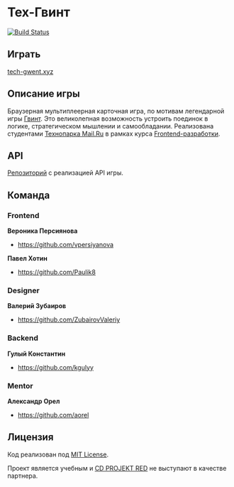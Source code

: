 # Тех-Гвинт

[![Build Status](https://travis-ci.org/frontend-park-mail-ru/2017_2_GwentTeam.svg?branch=develop)](https://travis-ci.org/frontend-park-mail-ru/2017_2_GwentTeam)

## Играть

[tech-gwent.xyz](https://tech-gwent.xyz)

## Описание игры

Браузерная мультиплеерная карточная игра, по мотивам легендарной игры [Гвинт](https://www.playgwent.com).
Это великолепная возможность устроить поединок в логике, стратегическом мышлении и самообладании.
Реализована студентами [Технопарка Mail.Ru](https://park.mail.ru) в рамках курса [Frontend-разработки](https://frontend-park-mailru.firebaseapp.com).

## API

[Репозиторий](<https://github.com/java-park-mail-ru/Gwent-09-2017>) c реализацией API игры.

## Команда

### Frontend

**Вероника Персиянова**

* <https://github.com/vpersiyanova>

**Павел Хотин**

* <https://github.com/Paulik8>

### Designer

**Валерий Зубаиров**

* <https://github.com/ZubairovValeriy>

### Backend

**Гулый Константин**

* <https://github.com/kgulyy>

### Mentor

**Александр Орел**

* <https://github.com/aorel>

## Лицензия

Код реализован под [MIT License](LICENSE.md).

Проект является учебным и [CD PROJEKT RED](http://en.cdprojektred.com) не выступают в качестве партнера.
